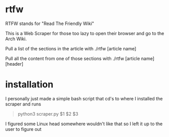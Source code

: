 # rtfw
RTFW stands for "Read The Friendly Wiki"

This is a Web Scraper for those too lazy to open their browser and go to the Arch Wiki.

Pull a list of the sections in the article with ./rtfw [article name]

Pull all the content from one of those sections with ./rtfw [article name] [header]

# installation

I personally just made a simple bash script that cd's to where I installed the scraper and runs 

> python3 scraper.py $1 $2 $3

I figured some Linux head somewhere wouldn't like that so I left it up to the user to figure out

